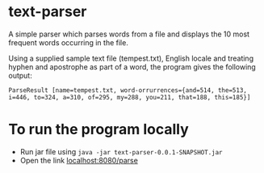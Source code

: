 # text-parser
A simple parser which parses words from a file and displays the 10 most frequent words occurring in the file. 

Using a supplied sample text file (tempest.txt), English locale and treating hyphen and apostrophe as part of a word, the program gives the following output:

`ParseResult [name=tempest.txt, word-orrurrences={and=514, the=513, i=446, to=324, a=310, of=295, my=288, you=211, that=188, this=185}]`

# To run the program locally
* Run jar file using `java -jar text-parser-0.0.1-SNAPSHOT.jar`
* Open the link [localhost:8080/parse](localhost:8080/parse)
